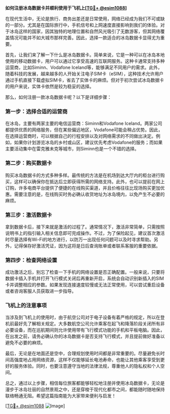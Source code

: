 **如何注册冰岛数据卡并顺利使用于飞机上[[TG💪+ @esim1088](https://t.me/s/esim1088)]**

在现代生活中，无论是旅行、商务出差还是日常使用，网络已经成为我们不可或缺的一部分。尤其是在国际旅行中，手机信号和上网速度直接影响到我们的体验。对于冰岛这样的国家，因其独特的地理位置和自然风光吸引了无数游客，但其网络覆盖情况可能并不如大城市那样完善。因此，选择一款适合的冰岛数据卡显得尤为重要。

首先，让我们来了解一下什么是冰岛数据卡。简单来说，它是一种可以在冰岛本地使用的移动数据卡，用户可以通过它享受高速的互联网服务。这种卡通常支持多种运营商，比如Siminn、Vodafone Iceland等，能够满足不同用户的需求。此外，随着科技的发展，越来越多的人开始关注电子SIM卡（eSIM），这种技术允许用户通过手机直接下载虚拟SIM卡，省去了实体卡的麻烦。但对于初次尝试冰岛数据卡的用户来说，实体卡依然是较为稳妥的选择。

那么，如何注册一款冰岛数据卡呢？以下是详细步骤：

### 第一步：选择合适的运营商

在冰岛，主要有两家主要的电信运营商：Siminn和Vodafone Iceland。两家公司都提供优质的网络服务，但在某些偏远地区，Vodafone可能会稍占优势。因此，在选择运营商时，可以根据自己的行程安排以及对网络需求的不同做出决定。例如，如果你计划游览冰岛的乡村或山区，建议优先考虑Vodafone的服务；而如果主要活动集中在雷克雅未克等城市，则Siminn也是一个不错的选择。

### 第二步：购买数据卡

购买冰岛数据卡的方式多种多样。最传统的方法是在机场到达大厅内的柜台进行购买，这样可以确保你在抵达后立即获得所需的网络支持。此外，也可以提前在网上订购，许多电商平台提供了便捷的在线购买渠道，并且价格往往比现场购买更加优惠。需要注意的是，在线购买时务必确认收货地址为冰岛境内，以免产生不必要的麻烦。

### 第三步：激活数据卡

拿到数据卡后，接下来就是激活的过程了。通常情况下，激活非常简单，只需按照说明书上的指引输入相关信息即可完成操作。不过，为了保险起见，建议首次激活时尽量选择有Wi-Fi的地方进行，以防万一出现任何问题可以及时寻求帮助。另外，记得保存好激活凭证，因为这将是日后查询账单或者联系客服的重要依据。

### 第四步：检查网络设置

成功激活之后，别忘了检查一下手机的网络设置是否正确配置。一般来说，只要将数据卡插入手机并打开飞行模式关闭后再重新开启，系统会自动识别新插入的SIM卡并调整相应的参数。如果发现连接速度较慢或无法正常使用，可以尝试重启设备或者咨询客服人员获取进一步指导。

### 飞机上的注意事项

当涉及到飞机上的使用时，由于航空公司对于电子设备有着严格的规定，所以在登机前最好先了解相关规定。大多数航空公司允许乘客在起飞和降落阶段关闭所有非必要设备，而在巡航期间则允许使用带有飞行模式功能的手机和平板电脑。因此，在出发之前，请务必确认你的冰岛数据卡是否支持飞行模式，并且提前做好准备以避免不必要的麻烦。

最后，无论是在地面还是空中，合理规划使用时间都是非常重要的。尽量避免长时间高强度地占用网络资源，这样不仅能够延长电池寿命，也能让其他乘客享受到更好的服务体验。同时，也要注意遵守当地的法律法规，尊重他人的隐私权和个人空间。

总之，通过以上步骤，相信每位旅客都能够轻松地注册并使用冰岛数据卡，无论是漫步于冰岛壮丽的自然景观之中，还是穿梭于现代化都市之间，都能随时随地保持联络畅通无阻。希望这篇指南能为大家带来便利与启发！

[[TG💪+ @esim1088](https://t.me/s/esim1088) ![Image](https://i.postimg.cc/4NQfJmqS/Snipaste-2025-05-13-00-14-12.png)]